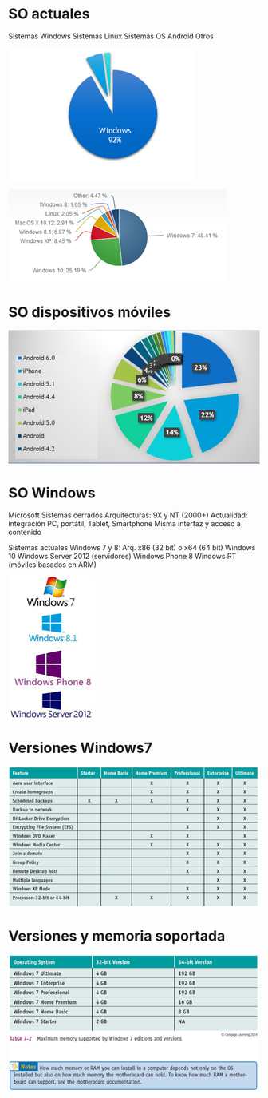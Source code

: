 # SO actuales

Sistemas Windows
Sistemas Linux
Sistemas OS
Android
Otros

![](2019-06-28-08-41-25.png)

![](2019-06-28-08-41-31.png)

# SO dispositivos móviles

![](2019-06-28-08-42-00.png)

# SO Windows

Microsoft
Sistemas cerrados
Arquitecturas: 9X y NT (2000+)
Actualidad: integración
PC, portátil, Tablet, Smartphone
Misma interfaz y acceso a contenido

Sistemas actuales
Windows 7 y 8: Arq. x86 (32 bit) o x64 (64 bit)
Windows 10
Windows Server 2012 (servidores)
Windows Phone 8
Windows RT (móviles basados en ARM)

![](2019-06-28-08-42-31.png)

# Versiones Windows7

![](2019-06-28-08-42-45.png)

# Versiones y memoria soportada

![](2019-06-28-08-43-02.png)


